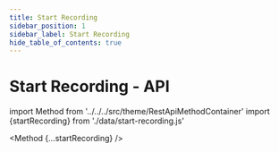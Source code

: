 ```yaml
---
title: Start Recording
sidebar_position: 1
sidebar_label: Start Recording
hide_table_of_contents: true
---
```


# Start Recording - API

import Method from '../../../src/theme/RestApiMethodContainer'
import {startRecording} from './data/start-recording.js'

<Method
{...startRecording}
/>

